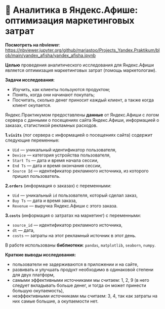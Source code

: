 # 🍿 Аналитика в Яндекс.Афише: оптимизация маркетинговых затрат

**Посмотреть на nbviewer**: https://nbviewer.jupyter.org/github/mariastoo/Projects_Yandex.Praktikum/blob/main/yandex_afisha/yandex_afisha.ipynb

**Целью** проведения аналитического исследования для Яндекс.Афиши является оптимизация маркетинговых затрат (помощь маркетологам).

**Задачи исследования**:
- Изучить, как клиенты пользуются продуктом;
- Понять, когда они начинают покупать;
- Посчитать, сколько денег приносит каждый клиент, а также когда клиент окупается.

Яндекс.Практикумом предоставлены **данные** от Яндекс.Афиши с логом сервера с данными о посещениях сайта Яндекс.Афиши, информацией о заказах, статистикой рекламных расходов.

**1.`visits`** (лог сервера с информацией о посещениях сайта) содержит следующие переменные:
- `Uid` — уникальный идентификатор пользователя,
- `Device` — категория устройства пользователя,
- `Start Ts` — дата и время начала сессии,
- `End Ts` — дата и время окончания сессии,
- `Source Id` — идентификатор рекламного источника, из которого пришел пользователь.

**2.`orders`** (информация о заказах) с переменными:
- `Uid` — уникальный `id` пользователя, который сделал заказ,
- `Buy Ts` — дата и время заказа,
- `Revenue` — выручка Яндекс.Афиши с этого заказа.

**3.`costs`** (информация о затратах на маркетинг) с переменными:
- `source_id` — идентификатор рекламного источника,
- `dt` — дата,
- `costs` — затраты на этот рекламный источник в этот день.

В работе использованы **библиотеки**: `pandas`, `matplotlib`, `seaborn`, `numpy`.

**Краткие выводы исследования:**
- пользователи не задерживаются в приложении и на сайте,
- развивать и улучшать продукт необходимо в одинаковой степени для двух платформ,
- самыми эффективными источниками мы считаем: 1, 2, 9 (в него следует вкладывать больше денег, и тогда он может принести большую окупаемость),
- неэффективными источниками мы считаем: 3, 4, так как затраты на них самые большие, а окупаемости нет.
